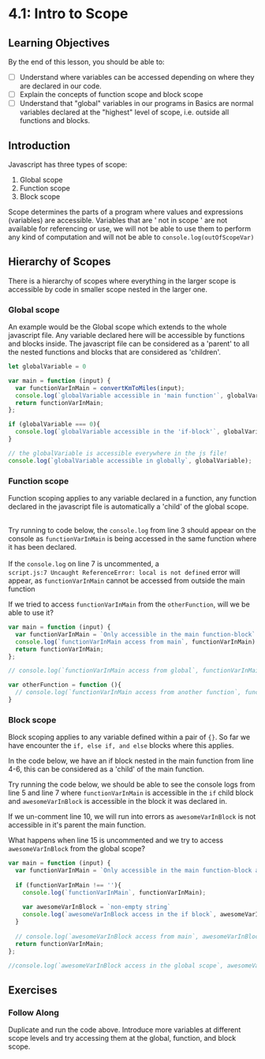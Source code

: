 # 4.1: Intro to Scope

## Learning Objectives

By the end of this lesson, you should be able to:

* [ ] Understand where variables can be accessed depending on where they are declared in our code.
* [ ] Explain the concepts of function scope and block scope
* [ ] Understand that "global" variables in our programs in Basics are normal variables declared at the "highest" level of scope, i.e. outside all functions and blocks.

## Introduction

Javascript has three types of scope:

1. Global scope
2. Function scope
3. Block scope

Scope determines the parts of a program where values and expressions (variables) are accessible. Variables that are ' not  in scope ' are not available for referencing or use, we will not be able to use them to perform any kind of computation and will not be able to `console.log(outOfScopeVar)`

## Hierarchy of Scopes

There is a hierarchy of scopes where everything in the larger scope is accessible by code in smaller scope nested in the larger one.

### Global scope

An example would be the Global scope which extends to the whole javascript file. Any variable declared here will be accessible by functions and blocks inside. The javascript file can be considered as a 'parent' to all the nested functions and blocks that are considered as 'children'.

```javascript
let globalVariable = 0

var main = function (input) {
  var functionVarInMain = convertKmToMiles(input);
  console.log(`globalVariable accessible in 'main function'`, globalVariable);
  return functionVarInMain;
};

if (globalVariable === 0){
  console.log(`globalVariable accessible in the 'if-block'`, globalVariable);
}

// the globalVariable is accessible everywhere in the js file!
console.log(`globalVariable accessible in globally`, globalVariable);

```

### Function scope

Function scoping applies to any variable declared in a function, any function declared in the javascript file is automatically a 'child' of the global scope.

\
Try running to code below, the `console.log` from line 3 should appear on the console as `functionVarInMain` is being accessed in the same function where it has been declared.\
\
If the `console.log` on line 7 is uncommented, a \
`script.js:7 Uncaught ReferenceError: local is not defined` error will appear, as  `functionVarInMain` cannot be accessed from outside the main function

If we tried to access `functionVarInMain` from the `otherFunction`, will we be able to use it?

```javascript
var main = function (input) {
  var functionVarInMain = `Only accessible in the main function-block`
  console.log(`functionVarInMain access from main`, functionVarInMain)
  return functionVarInMain;
};

// console.log(`functionVarInMain access from global`, functionVarInMain)

var otherFunction = function (){
  // console.log(`functionVarInMain access from another function`, functionVarInMain)
}
```

### Block scope

Block scoping applies to any variable defined within a pair of `{}`. So far we have encounter the `if, else if, and else` blocks where this applies.

In the code below, we have an if block nested in the main function from line 4-6, this can be considered as a 'child' of the main function.&#x20;

Try running the code below, we should be able to see the console logs from line 5 and line 7 where `functionVarInMain` is accessible in the `if` child block and `awesomeVarInBlock` is accessible in the block it was declared in.

If we un-comment line 10, we will run into errors as `awesomeVarInBlock` is not accessible in it's parent the main function.

What happens when line 15 is uncommented and we try to access `awesomeVarInBlock` from the global scope?

```javascript
var main = function (input) {
  var functionVarInMain = `Only accessible in the main function-block and its children`
  
  if (functionVarInMain !== ''){
    console.log(`functionVarInMain`, functionVarInMain);
    
    var awesomeVarInBlock = `non-empty string`
    console.log(`awesomeVarInBlock access in the if block`, awesomeVarInBlock);
  }
  
  // console.log(`awesomeVarInBlock access from main`, awesomeVarInBlock);
  return functionVarInMain;
};

//console.log(`awesomeVarInBlock access in the global scope`, awesomeVarInBlock);

```

## Exercises

### **Follow Along**

Duplicate and run the code above. Introduce more variables at different scope levels and try accessing them at the global, function, and block scope.
